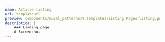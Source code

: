 ```yaml
---
name: Article listing
url: templateurl
preview: components/mural_patterns/4.templates/Listing Pages/listing.png
description: |
    ### Landing page
    A Screenshot
---
```

